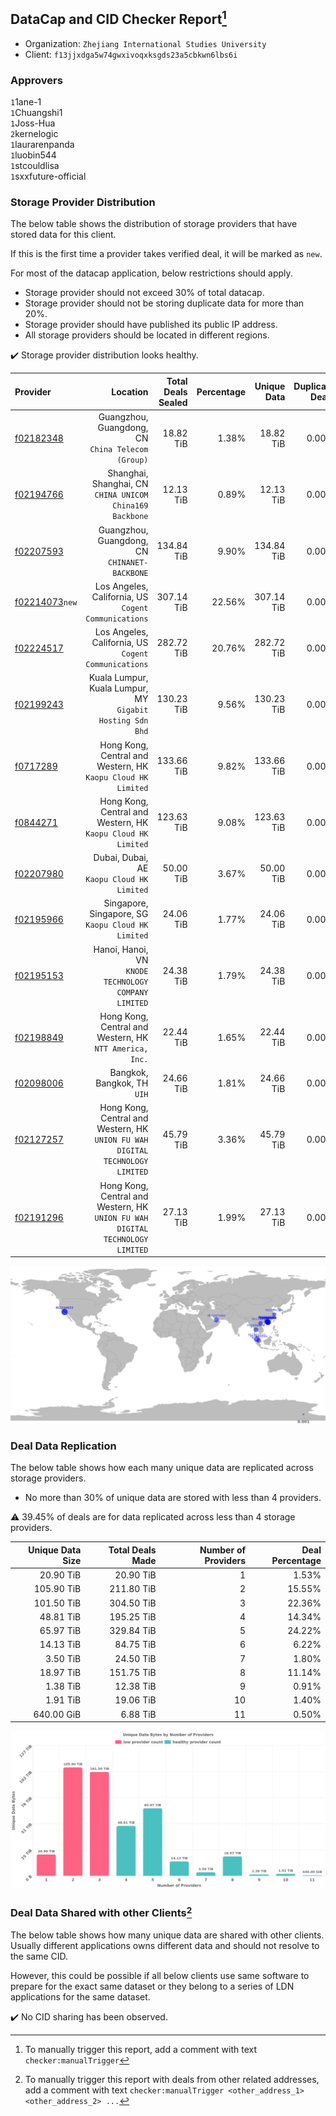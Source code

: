 ## DataCap and CID Checker Report[^1]
 - Organization: `Zhejiang International Studies University`
 - Client: `f13jjxdga5w74gwxivoqxksgds23a5cbkwn6lbs6i`
### Approvers
`1`1ane-1<br/>`1`Chuangshi1<br/>`1`Joss-Hua<br/>`2`kernelogic<br/>`1`laurarenpanda<br/>`1`luobin544<br/>`1`stcouldlisa<br/>`1`sxxfuture-official

### Storage Provider Distribution
The below table shows the distribution of storage providers that have stored data for this client.

If this is the first time a provider takes verified deal, it will be marked as `new`.

For most of the datacap application, below restrictions should apply.
 - Storage provider should not exceed 30% of total datacap.
 - Storage provider should not be storing duplicate data for more than 20%.
 - Storage provider should have published its public IP address.
 - All storage providers should be located in different regions.

✔️ Storage provider distribution looks healthy.

| Provider                                                    |                                                                         Location | Total Deals Sealed | Percentage | Unique Data | Duplicate Deals |
| :---------------------------------------------------------- | -------------------------------------------------------------------------------: | -----------------: | ---------: | ----------: | --------------: |
| [f02182348](https://filfox.info/en/address/f02182348)       |                             Guangzhou, Guangdong, CN<br/>`China Telecom (Group)` |          18.82 TiB |      1.38% |   18.82 TiB |           0.00% |
| [f02194766](https://filfox.info/en/address/f02194766)       |                      Shanghai, Shanghai, CN<br/>`CHINA UNICOM China169 Backbone` |          12.13 TiB |      0.89% |   12.13 TiB |           0.00% |
| [f02207593](https://filfox.info/en/address/f02207593)       |                                 Guangzhou, Guangdong, CN<br/>`CHINANET-BACKBONE` |         134.84 TiB |      9.90% |  134.84 TiB |           0.00% |
| [f02214073](https://filfox.info/en/address/f02214073)`new`  |                          Los Angeles, California, US<br/>`Cogent Communications` |         307.14 TiB |     22.56% |  307.14 TiB |           0.00% |
| [f02224517](https://filfox.info/en/address/f02224517)       |                          Los Angeles, California, US<br/>`Cogent Communications` |         282.72 TiB |     20.76% |  282.72 TiB |           0.00% |
| [f02199243](https://filfox.info/en/address/f02199243)       |                     Kuala Lumpur, Kuala Lumpur, MY<br/>`Gigabit Hosting Sdn Bhd` |         130.23 TiB |      9.56% |  130.23 TiB |           0.00% |
| [f0717289](https://filfox.info/en/address/f0717289)         |                  Hong Kong, Central and Western, HK<br/>`Kaopu Cloud HK Limited` |         133.66 TiB |      9.82% |  133.66 TiB |           0.00% |
| [f0844271](https://filfox.info/en/address/f0844271)         |                  Hong Kong, Central and Western, HK<br/>`Kaopu Cloud HK Limited` |         123.63 TiB |      9.08% |  123.63 TiB |           0.00% |
| [f02207980](https://filfox.info/en/address/f02207980)       |                                    Dubai, Dubai, AE<br/>`Kaopu Cloud HK Limited` |          50.00 TiB |      3.67% |   50.00 TiB |           0.00% |
| [f02195966](https://filfox.info/en/address/f02195966)       |                            Singapore, Singapore, SG<br/>`Kaopu Cloud HK Limited` |          24.06 TiB |      1.77% |   24.06 TiB |           0.00% |
| [f02195153](https://filfox.info/en/address/f02195153)       |                          Hanoi, Hanoi, VN<br/>`KNODE TECHNOLOGY COMPANY LIMITED` |          24.38 TiB |      1.79% |   24.38 TiB |           0.00% |
| [f02198849](https://filfox.info/en/address/f02198849)       |                       Hong Kong, Central and Western, HK<br/>`NTT America, Inc.` |          22.44 TiB |      1.65% |   22.44 TiB |           0.00% |
| [f02098006](https://filfox.info/en/address/f02098006)       |                                                   Bangkok, Bangkok, TH<br/>`UIH` |          24.66 TiB |      1.81% |   24.66 TiB |           0.00% |
| [f02127257](https://filfox.info/en/address/f02127257)       | Hong Kong, Central and Western, HK<br/>`UNION FU WAH DIGITAL TECHNOLOGY LIMITED` |          45.79 TiB |      3.36% |   45.79 TiB |           0.00% |
| [f02191296](https://filfox.info/en/address/f02191296)       | Hong Kong, Central and Western, HK<br/>`UNION FU WAH DIGITAL TECHNOLOGY LIMITED` |          27.13 TiB |      1.99% |   27.13 TiB |           0.00% |

<img src="https://raw.githubusercontent.com/data-preservation-programs/filplus-checker-assets/main/filecoin-project/filecoin-plus-large-datasets/issues/670/1688026326304.png"/>

### Deal Data Replication
The below table shows how each many unique data are replicated across storage providers.

- No more than 30% of unique data are stored with less than 4 providers.

⚠️ 39.45% of deals are for data replicated across less than 4 storage providers.

| Unique Data Size | Total Deals Made | Number of Providers | Deal Percentage |
| ---------------: | ---------------: | ------------------: | --------------: |
|        20.90 TiB |        20.90 TiB |                   1 |           1.53% |
|       105.90 TiB |       211.80 TiB |                   2 |          15.55% |
|       101.50 TiB |       304.50 TiB |                   3 |          22.36% |
|        48.81 TiB |       195.25 TiB |                   4 |          14.34% |
|        65.97 TiB |       329.84 TiB |                   5 |          24.22% |
|        14.13 TiB |        84.75 TiB |                   6 |           6.22% |
|         3.50 TiB |        24.50 TiB |                   7 |           1.80% |
|        18.97 TiB |       151.75 TiB |                   8 |          11.14% |
|         1.38 TiB |        12.38 TiB |                   9 |           0.91% |
|         1.91 TiB |        19.06 TiB |                  10 |           1.40% |
|       640.00 GiB |         6.88 TiB |                  11 |           0.50% |

<img src="https://raw.githubusercontent.com/data-preservation-programs/filplus-checker-assets/main/filecoin-project/filecoin-plus-large-datasets/issues/670/1688026327123.png"/>

### Deal Data Shared with other Clients[^3]
The below table shows how many unique data are shared with other clients.
Usually different applications owns different data and should not resolve to the same CID.

However, this could be possible if all below clients use same software to prepare for the exact same dataset or they belong to a series of LDN applications for the same dataset.

✔️ No CID sharing has been observed.

[^1]: To manually trigger this report, add a comment with text `checker:manualTrigger`

[^2]: Deals from those addresses are combined into this report as they are specified with `checker:manualTrigger`

[^3]: To manually trigger this report with deals from other related addresses, add a comment with text `checker:manualTrigger <other_address_1> <other_address_2> ...`
